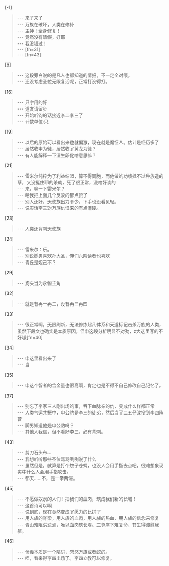 
[-1] 
>--- 来了来了<br>
>--- 万族在破坏，人类在修补<br>
>--- 主神！全身修复！<br>
>--- 竟然没有请假，好耶<br>
>--- 我没错过！<br>
>--- [fn=31]<br>
>--- [fn=43]<br>

[6] 
>--- 这段旁白说的是凡人也都知道的情报，不一定全对哦。<br>
>--- 还没考虑圣位无限复活呢，正常打没得打。<br>

[16] 
>--- 只字用的好<br>
>--- 道友请留步<br>
>--- 开始听钧的话接近李二李三了<br>
>--- 计数单位:只<br>

[19] 
>--- 以后的原始可以看出来也就偏激，现在就是魔怔人。估计是经历多了<br>
>--- 居然收申为徒，居然收了黄龙为徒？<br>
>--- 有人能解释一下湿生卵化啥意思嘛？<br>

[21] 
>--- 雷米尔纯粹为了利益结盟，算不得同胞，而他做的功绩抵不过种族造的孽，又没挺住耶的杀劫，死了很正常，没啥好谈的<br>
>--- 来，聊一下雷米尔？<br>
>--- 哈我把上面几个反驳的都点赞了<br>
>--- 别人还好，天使族出力不少，下手也没看见轻。<br>
>--- 说实话李三对万族仇恨来的有点僵硬。<br>

[23] 
>--- 人类还背刺天使族<br>

[24] 
>--- 雷米尔：乐。<br>
>--- 别说脚男喜欢孙大圣，俺们六阶读者也喜欢<br>
>--- 青丘是妲己不？<br>

[29] 
>--- 狗头当为永恒主角<br>

[32] 
>--- 就是有再一再二，没有再三再四<br>

[33] 
>--- 很正常啊，无限刷新，无法修炼超凡体系和天道标记击杀万族的人类，虽然下段文也确实是本质原因，但申这段分析明显不对劲，z大这里写的不好哦[fn=40]<br>

[34] 
>--- 申这里看出来了<br>
>--- 当<br>

[35] 
>--- 申这个智者的含金量也很高啊，肯定也是不得不自己修改自己记忆了。<br>

[37] 
>--- 别忘了李家三人刚出场的事，吞下血脉亲的仇，变成什么样都正常<br>
>--- 人类气运共振中，申公豹是李三的徒弟，然后当了二五仔改投到李四阵营<br>
>--- 脚男知道他是申公豹吗？<br>
>--- 其他人我信，但不看好李三，必有背刺。<br>

[43] 
>--- 剪刀石头布…<br>
>--- 我想听听那些圣位骂骂咧咧说了什么<br>
>--- 虽然但是，就算是打个蚊子苍蝇，也没人会用手指去点吧，很难想象现实中什么人会用手指攻击。<br>
>--- 都天……不，是一拳两饼。<br>

[45] 
>--- 不愿做奴隶的人们！把我们的血肉，筑成我们新的长城！<br>
>--- 这首诗可以啊<br>
>--- 说到底，现在竟然变成了愿力的比拼了<br>
>--- 用人族的脊梁，用人族的血肉，用人族的热血，用人族的信念来修复<br>
>--- 青山难阻洪荒涌，唯以血肉筑长堤。三尊座下难复命，苍生得渡慰我躯。<br>

[46] 
>--- 伏羲本质是一个陷阱，忽悠万族或者蛇的。<br>
>--- 唔，看来得李四出场了。李四立教可以修复。<br>
